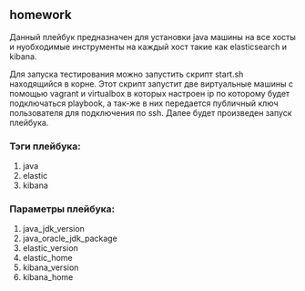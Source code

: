 ## homework

Данный плейбук предназначен для установки java машины на все хосты и нуобходимые инструменты на каждый хост такие как elasticsearch и kibana.

Для запуска тестирования можно запустить скрипт start.sh находящийся в корне. 
Этот скрипт запустит две виртуальные машины с помощью vagrant и virtualbox в которых настроен ip по которому будет подключаться playbook, а так-же в них передается публичный ключ пользователя для подключения по ssh.
Далее будет произведен запуск плейбука.

### Тэги плейбука:
1. java
2. elastic
3. kibana

### Параметры плейбука:
1. java_jdk_version
2. java_oracle_jdk_package
3. elastic_version
4. elastic_home
5. kibana_version
6. kibana_home